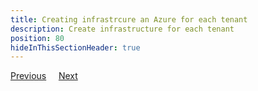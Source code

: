 ```yaml
---
title: Creating infrastrcure an Azure for each tenant
description: Create infrastructure for each tenant
position: 80
hideInThisSectionHeader: true
---
```






<span><a class="btn btn-secondary" href="/docs/tenants/guides/multi-tenant-saas-application/creating-tenant-tag-set">Previous</a></span>&nbsp;&nbsp;&nbsp;&nbsp;&nbsp;<span><a class="btn btn-success" href="/docs/tenants/guides/multi-tenant-saas-application/creating-tenant-tags">Next</a></span>